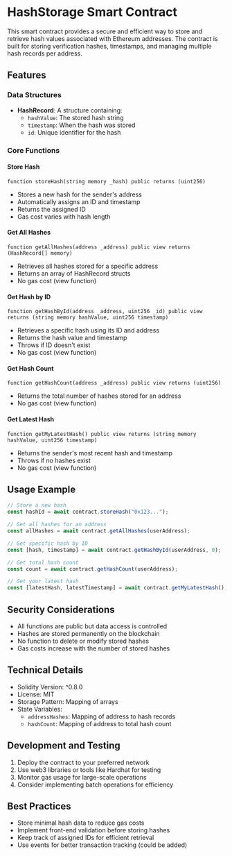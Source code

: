 # HashStorage Smart Contract

This smart contract provides a secure and efficient way to store and retrieve hash values associated with Ethereum addresses. The contract is built for storing verification hashes, timestamps, and managing multiple hash records per address.

## Features

### Data Structures

- **HashRecord**: A structure containing:
  - `hashValue`: The stored hash string
  - `timestamp`: When the hash was stored
  - `id`: Unique identifier for the hash

### Core Functions

#### Store Hash
```solidity
function storeHash(string memory _hash) public returns (uint256)
```
- Stores a new hash for the sender's address
- Automatically assigns an ID and timestamp
- Returns the assigned ID
- Gas cost varies with hash length

#### Get All Hashes
```solidity
function getAllHashes(address _address) public view returns (HashRecord[] memory)
```
- Retrieves all hashes stored for a specific address
- Returns an array of HashRecord structs
- No gas cost (view function)

#### Get Hash by ID
```solidity
function getHashById(address _address, uint256 _id) public view returns (string memory hashValue, uint256 timestamp)
```
- Retrieves a specific hash using its ID and address
- Returns the hash value and timestamp
- Throws if ID doesn't exist
- No gas cost (view function)

#### Get Hash Count
```solidity
function getHashCount(address _address) public view returns (uint256)
```
- Returns the total number of hashes stored for an address
- No gas cost (view function)

#### Get Latest Hash
```solidity
function getMyLatestHash() public view returns (string memory hashValue, uint256 timestamp)
```
- Returns the sender's most recent hash and timestamp
- Throws if no hashes exist
- No gas cost (view function)

## Usage Example

```javascript
// Store a new hash
const hashId = await contract.storeHash("0x123...");

// Get all hashes for an address
const allHashes = await contract.getAllHashes(userAddress);

// Get specific hash by ID
const [hash, timestamp] = await contract.getHashById(userAddress, 0);

// Get total hash count
const count = await contract.getHashCount(userAddress);

// Get your latest hash
const [latestHash, latestTimestamp] = await contract.getMyLatestHash();
```

## Security Considerations

- All functions are public but data access is controlled
- Hashes are stored permanently on the blockchain
- No function to delete or modify stored hashes
- Gas costs increase with the number of stored hashes

## Technical Details

- Solidity Version: ^0.8.0
- License: MIT
- Storage Pattern: Mapping of arrays
- State Variables:
  - `addressHashes`: Mapping of address to hash records
  - `hashCount`: Mapping of address to total hash count

## Development and Testing

1. Deploy the contract to your preferred network
2. Use web3 libraries or tools like Hardhat for testing
3. Monitor gas usage for large-scale operations
4. Consider implementing batch operations for efficiency

## Best Practices

- Store minimal hash data to reduce gas costs
- Implement front-end validation before storing hashes
- Keep track of assigned IDs for efficient retrieval
- Use events for better transaction tracking (could be added)